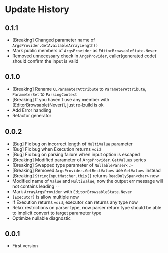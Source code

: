 # Update History

## 0.1.1
- [Breaking] Changed parameter name of `ArgsProvider.GetAvailableArrayLength()`
- Mark public members of `ArgsProvider` as `EditorBrowsableState.Never`
- Removed unnecessary check in `ArgsProvider`, caller(generated code) should confirm the input is valid

## 0.1.0

- [Breaking] Rename `CLParameterAttribute` to `ParameterAttribute`, `ParameterSet` to `ParsingContext`
- [Breaking] If you haven't use any member with [EditorBrowsable(Never)], just re-build is ok
- Add Error handling
- Refactor generator

## 0.0.2

- [Bug] Fix bug on incorrect length of `MultiValue` parameter
- [Bug] Fix bug when Execution returns `void`
- [Bug] Fix bug on parsing failure when input option is escaped 
- [Breaking] Modified parameter of `ArgsProvider.GetValues` series
- [Breaking] Swapped type parameter of `NullableParser<,>`
- [Breaking] Removed `ArgsProvider.GetRestValues` use `GetValues` instead
- [Breaking] `StringInputMatcher.this[]` returns `ReadOnlySpan<char>` now
- Modified name of `Value` and `MultiValue`, now the output err message will not contains leading `--`
- Mark `ArrayArgsProvider` with `EditorBrowsableState.Never`
- `[Executor]` is allow multiple now
- If Execution returns `void`, executor can returns any type now
- Relax restrictions on parser type, now parser return type should be able to implicit convert to target parameter type
- Optimize nullable diagnostic

## 0.0.1

- First version